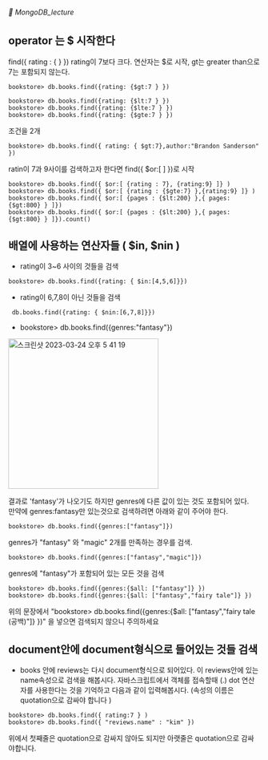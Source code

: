 ###### :cactus:  MongoDB_lecture

## operator 는 $ 시작한다 
find({ rating : {   } }) rating이 7보다 크다. 연산자는 $로 시작, gt는 greater than으로 7는 포함되지 않는다. 
```
bookstore> db.books.find({rating: {$gt:7 } })
``` 

```  
bookstore> db.books.find({rating: {$lt:7 } })
bookstore> db.books.find({rating: {$lte:7 } })
bookstore> db.books.find({rating: {$gte:7 } })
```   
조건을 2개  
```
bookstore> db.books.find({ rating: { $gt:7},author:"Brandon Sanderson" })
```     

ratin이 7과 9사이를 검색하고자 한다면  find({ $or:[ ] })로 시작   
```
bookstore> db.books.find({ $or:[ {rating : 7}, {rating:9} ]} ) 
bookstore> db.books.find({ $or:[ {rating : {$gte:7} },{rating:9} ]} )
bookstore> db.books.find({ $or:[ {pages : {$lt:200} },{ pages:{$gt:800} } ]}) 
bookstore> db.books.find({ $or:[ {pages : {$lt:200} },{ pages:{$gt:800} } ]}).count()
```

## 배열에 사용하는 연산자들 ( $in, $nin )
- rating이 3~6 사이의 것들을 검색
```
bookstore> db.books.find({rating: { $in:[4,5,6]}})
```
- rating이 6,7,8이 아닌 것들을 검색
```
 db.books.find({rating: { $nin:[6,7,8]}})
```  
- bookstore> db.books.find({genres:"fantasy"})   
<img width="300" alt="스크린샷 2023-03-24 오후 5 41 19" src="https://user-images.githubusercontent.com/48478079/227469630-16d7e456-5645-46c8-8d8b-332ad62265e9.png">


  결과로 'fantasy'가 나오기도 하지만 genres에 다른 값이 있는 것도 포함되어 있다.   
  만약에 genres:fantasy만 있는것으로 검색하려면 아래와 같이 주어야 한다.   
``` 
bookstore> db.books.find({genres:["fantasy"]})
```   
genres가 "fantasy" 와 "magic" 2개를 만족하는 경우를 검색.  
```
bookstore> db.books.find({genres:["fantasy","magic"]})
```   
genres에 "fantasy"가 포함되어 있는 모든 것을 검색 
```
bookstore> db.books.find({genres:{$all: ["fantasy"]} })
bookstore> db.books.find({genres:{$all: ["fantasy","fairy tale"]} })
```
위의 문장에서 "bookstore> db.books.find({genres:{$all: ["fantasy","fairy tale (공백)"]} })" 을 넣으면 검색되지 않으니 주의하세요  
 
## document안에 document형식으로 들어있는 것들 검색
- books 안에 reviews는 다시 document형식으로 되어있다. 이 reviews안에 있는 name속성으로 검색을 해봅시다. 자바스크립트에서 객체를 접속할때 (.) dot 연산자를 사용한다는 것을 기억하고 다음과 같이 입력해봅시다.  (속성의 이름은 quotation으로 감싸야 합니다 )
```
bookstore> db.books.find({ rating:7 } ) 
bookstore> db.books.find({ "reviews.name" : "kim" })
```
위에서 첫째줄은 quotation으로 감싸지 않아도 되지만 아랫줄은 quotation으로 감싸야합니다.   



     


